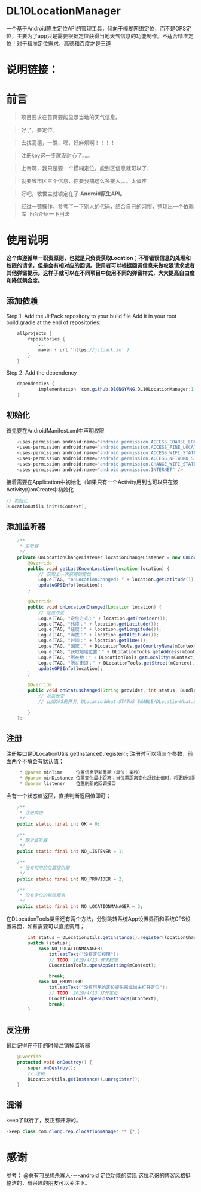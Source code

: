 # DL10LocationManager
一个基于Android原生定位API的管理工具，倾向于模糊网络定位，而不是GPS定位，主要为了app只是需要根据定位获得当地天气信息的功能制作。不适合精准定位！对于精准定位需求，高德和百度才是王道

# 说明链接：


# 前言

> 项目要求在首页要能显示当地的天气信息。

> 好了，要定位。 

> 去找高德，一瞧，嘿，好麻烦啊！！！！ 

> 注册key这一步就没耐心了。。。

> 上帝啊，我只是要一个模糊定位，能到区信息就可以了，

> 就要省市区三个信息，你要我搞这么多接入。。。太蛋疼

> 好吧，救世主就锁定在了 **Android原生API。**

> 经过一顿操作，参考了一下别人的代码，结合自己的习惯，整理出一个依赖库
下面介绍一下用法
# 使用说明
**这个库遵循单一职责原则，也就是只负责获取Location；不管错误信息的处理和权限的请求，但是会有相对应的回调。使用者可以根据回调信息来做权限请求或者其他弹窗提示。这样子就可以在不同项目中使用不同的弹窗样式，大大提高自由度和降低耦合度。**
## 添加依赖
Step 1. Add the JitPack repository to your build file 
Add it in your root build.gradle at the end of repositories:

```java
	allprojects {
		repositories {
			...
			maven { url 'https://jitpack.io' }
		}
	}
```
Step 2. Add the dependency

```java
	dependencies {
	        implementation 'com.github.D10NGYANG:DL10LocationManager:1.0.0'
	}
```
## 初始化
首先要在AndroidManifest.xml中声明权限

```java
    <uses-permission android:name="android.permission.ACCESS_COARSE_LOCATION" />
    <uses-permission android:name="android.permission.ACCESS_FINE_LOCATION" />
    <uses-permission android:name="android.permission.ACCESS_WIFI_STATE" />
    <uses-permission android:name="android.permission.ACCESS_NETWORK_STATE" />
    <uses-permission android:name="android.permission.CHANGE_WIFI_STATE" />
    <uses-permission android:name="android.permission.INTERNET" />
```
接着需要在Application中初始化（如果只有一个Activity用到也可以只在该Activity的onCreate中初始化

```java
// 初始化
DLocationUtils.init(mContext);
```
## 添加监听器

```java
    /**
     * 监听器
     */
    private OnLocationChangeListener locationChangeListener = new OnLocationChangeListener() {
        @Override
        public void getLastKnownLocation(Location location) {
            // 获取上一次获得的定位
            Log.e(TAG, "onLocationChanged: " + location.getLatitude());
            updateGPSInfo(location);
        }

        @Override
        public void onLocationChanged(Location location) {
            // 定位改变
            Log.e(TAG, "定位方式：" + location.getProvider());
            Log.e(TAG, "纬度：" + location.getLatitude());
            Log.e(TAG, "经度：" + location.getLongitude());
            Log.e(TAG, "海拔：" + location.getAltitude());
            Log.e(TAG, "时间：" + location.getTime());
            Log.e(TAG, "国家：" + DLocationTools.getCountryName(mContext, location.getLatitude(), location.getLongitude()));
            Log.e(TAG, "获取地理位置：" + DLocationTools.getAddress(mContext, location.getLatitude(), location.getLongitude()));
            Log.e(TAG, "所在地：" + DLocationTools.getLocality(mContext, location.getLatitude(), location.getLongitude()));
            Log.e(TAG, "所在街道：" + DLocationTools.getStreet(mContext, location.getLatitude(), location.getLongitude()));
            updateGPSInfo(location);
        }

        @Override
        public void onStatusChanged(String provider, int status, Bundle extras) {
            // 状态改变
            // 比如GPS的开关，DLocationWhat.STATUS_ENABLE/DLocationWhat.STATUS_DISABLE

        }
    };
```
## 注册
注册接口是DLocationUtils.getInstance().register();
注册时可以填三个参数，前面两个不填会有默认值；

```java
     * @param minTime     位置信息更新周期（单位：毫秒）
     * @param minDistance 位置变化最小距离：当位置距离变化超过此值时，将更新位置信息（单位：米）
     * @param listener    位置刷新的回调接口
```

会有一个状态值返回，直接判断返回值即可；

```java
    /**
     * 注册成功
     */
    public static final int OK = 0;

    /**
     * 缺少监听器
     */
    public static final int NO_LISTENER = 1;

    /**
     * 没有可用的位置提供器
     */
    public static final int NO_PROVIDER = 2;

    /**
     * 没有定位的系统服务
     */
    public static final int NO_LOCATIONMANAGER = 3;
```
在DLocationTools类里还有两个方法，分别跳转系统App设置界面和系统GPS设置界面，如有需要可以直接调用；
```java
        int status = DLocationUtils.getInstance().register(locationChangeListener);
        switch (status){
            case NO_LOCATIONMANAGER:
                txt.setText("没有定位权限");
                // TODO: 2019/4/13 请求权限
                DLocationTools.openAppSetting(mContext);

                break;
            case NO_PROVIDER:
                txt.setText("没有可用的定位提供器或尚未打开定位");
                // TODO: 2019/4/13 打开定位
                DLocationTools.openGpsSettings(mContext);
                break;
        }
```
## 反注册
最后记得在不用的时候注销掉监听器
```java
    @Override
    protected void onDestroy() {
        super.onDestroy();
        // 注销
        DLocationUtils.getInstance().unregister();
    }
```
## 混淆
keep了就行了，反正都开源的。
```java
-keep class com.dlong.rep.dlocationmanager.** {*;}
```

# 感谢
参考：
[@总有刁民想杀寡人----android 定位功能的实现](https://blog.csdn.net/qq_36699930/article/details/81945401)
这位老哥的博客风格挺整洁的，有兴趣的朋友可以关注下。
